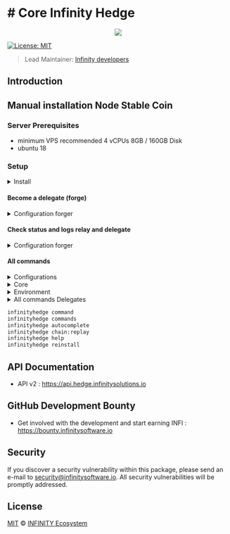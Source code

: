 # # Core Infinity Hedge

<p align="center">
    <img src="banner.png" />
</p>

[![License: MIT](https://badgen.now.sh/badge/license/MIT/green)](https://opensource.org/licenses/MIT)

> Lead Maintainer: [Infinity developers](https://github.com/Plusid)

## Introduction

## Manual installation Node Stable Coin

### Server Prerequisites

- minimum VPS recommended 
4 vCPUs 8GB / 160GB Disk
- ubuntu 18

### Setup

<details><summary>Install</summary>

```bash
# Install Relay Infinity Hedge
git clone https://github.com/InfinitySoftwareLTD/core-master-EDGE.git
cd core-master-EDGE
bash install.sh

# choose a network
Mainnet

# Start Relay
cd core-master-EDGE
infinityhedge relay:start


# config database

```

</details>


#### Become a delegate (forge)

<details><summary>Configuration forger</summary>

```bash
# Entry your delegate phrase (wallet passphrase) as forger
infinityhedge config:forger

# Start Forging
infinityhedge forger:start

```

</details>

#### Check status and logs relay and delegate

<details><summary>Configuration forger</summary>

```bash
# status
pm2 status

# logs relay
pm2 logs infinityhedge-relay

# logs forging
pm2 logs infinityhedge-forger

```

</details>



#### All commands

<details><summary>Configurations</summary>
    
```bash
# Configurations 
infinityhedge config:cli
infinityhedge config:database
infinityhedge config:forger
infinityhedge config:forger:bip38
infinityhedge config:forger:bip39
infinityhedge config:publish
infinityhedge config:reset
    
```
</details>

<details><summary>Core</summary>
    
```bash
# Core
infinityhedge core:log 
infinityhedge core:restart
infinityhedge core:run
infinityhedge core:start
infinityhedge core:status
infinityhedge core:stop
```
</details>


<details><summary>Environment</summary>
    
```bash
# Environment
infinityhedge env:get
infinityhedge env:list
infinityhedge env:paths
infinityhedge env:set
```
</details>

<details><summary>All commands Delegates</summary>

```bash
infinityhedge forger:log
infinityhedge forger:restart
infinityhedge forger:run
infinityhedge forger:start
infinityhedge forger:status
infinityhedge forger:stop

# flush the pool
infinityhedge pool:clear
```

</details>


```bash
infinityhedge command
infinityhedge commands
infinityhedge autocomplete
infinityhedge chain:replay
infinityhedge help
infinityhedge reinstall
```

## API Documentation

-   API v2 : https://api.hedge.infinitysolutions.io

## GitHub Development Bounty

-   Get involved with the development and start earning INFI : https://bounty.infinitysoftware.io

## Security

If you discover a security vulnerability within this package, please send an e-mail to security@infinitysoftware.io. All security vulnerabilities will be promptly addressed.

## License

[MIT](LICENSE) © [INFINITY Ecosystem](https://infinitysoftware.io)
